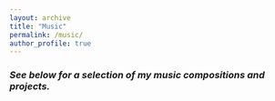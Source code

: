 ```yaml
---
layout: archive
title: "Music"
permalink: /music/
author_profile: true
---
```

### _See below for a selection of my music compositions and projects._
